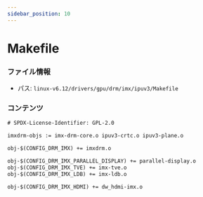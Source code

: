 ```yaml
---
sidebar_position: 10
---
```

# Makefile

### ファイル情報

- パス: `linux-v6.12/drivers/gpu/drm/imx/ipuv3/Makefile`

### コンテンツ

```txt
# SPDX-License-Identifier: GPL-2.0

imxdrm-objs := imx-drm-core.o ipuv3-crtc.o ipuv3-plane.o

obj-$(CONFIG_DRM_IMX) += imxdrm.o

obj-$(CONFIG_DRM_IMX_PARALLEL_DISPLAY) += parallel-display.o
obj-$(CONFIG_DRM_IMX_TVE) += imx-tve.o
obj-$(CONFIG_DRM_IMX_LDB) += imx-ldb.o

obj-$(CONFIG_DRM_IMX_HDMI) += dw_hdmi-imx.o

```

